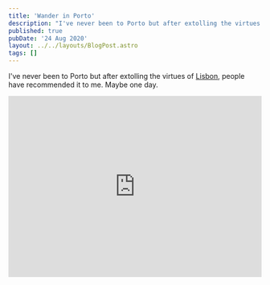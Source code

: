 ```yaml
---
title: 'Wander in Porto'
description: "I've never been to Porto but after extolling the virtues of Lisbon, people have recommended it to me. Maybe one day."
published: true
pubDate: '24 Aug 2020'
layout: ../../layouts/BlogPost.astro
tags: []
---
```


I've never been to Porto but after extolling the virtues of [Lisbon](/posts/my-week-in-lisbon/), people have recommended it to me. Maybe one day.

<iframe src="https://player.vimeo.com/video/134719869" width="100%" height="360" frameborder="0" allow="autoplay; fullscreen" allowfullscreen></iframe>